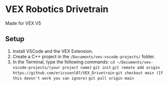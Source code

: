 # VEX Robotics Drivetrain

Made for VEX V5


## Setup

1. Install VSCode and the VEX Extension.
2. Create a C++ project in the `/Documents/vex-vscode-projects/` folder.
3. In the Terminal, type the following commands: 
`cd ~/Documents/vex-vscode-projects/(your project name)`
`git init`
`git remote add origin https://github.com/ericssonl07/VEX_Drivetrain`
`git checkout main (If this doesn't work you can ignore)`
`git pull origin main`